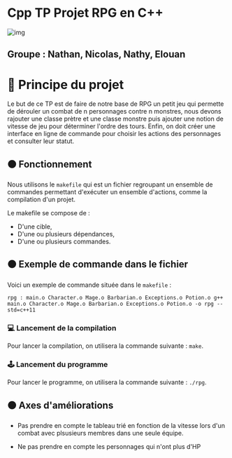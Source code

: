 # Cpp TP Projet RPG en C++

![img](https://img.shields.io/badge/C%2B%2B-00599C?style=for-the-badge&logo=c%2B%2B&logoColor=white)

## Groupe : Nathan, Nicolas, Nathy, Elouan

# 🔵 Principe du projet 

Le but de ce TP est de faire de notre base de RPG un petit jeu qui permette de dérouler un combat de n personnages contre n monstres, nous devons rajouter une classe prètre et une classe monstre puis ajouter une notion de vitesse de jeu pour déterminer l'ordre des tours. Enfin, on doit créer une interface en ligne de commande pour choisir les actions des personnages et consulter leur statut.

## 🟠 Fonctionnement

Nous utilisons le `makefile` qui est un fichier regroupant un ensemble de commandes permettant d'exécuter un ensemble d'actions, comme la compilation d'un projet.

Le makefile se compose de : 

- D'une cible,
- D'une ou plusieurs dépendances,
- D'une ou plusieurs commandes.


## 🟠 Exemple de commande dans le fichier

Voici un exemple de commande située dans le `makefile` : 


`rpg : main.o Character.o Mage.o Barbarian.o Exceptions.o Potion.o
	g++ main.o Character.o Mage.o Barbarian.o Exceptions.o Potion.o -o rpg --std=c++11`

### 💻 Lancement de la compilation

Pour lancer la compilation, on utilisera la commande suivante : `make`.

### 🕹 Lancement du programme

Pour lancer le programme, on utilisera la commande suivante : `./rpg`.

## 🟠 Axes d'améliorations

- Pas prendre en compte le tableau trié en fonction de la vitesse lors d'un combat avec plsusieurs membres dans une seule équipe.

- Ne pas prendre en compte les personnages qui n'ont plus d'HP


